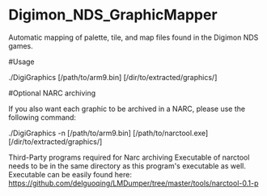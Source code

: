 # Digimon_NDS_GraphicMapper
Automatic mapping of palette, tile, and map files found in the Digimon NDS games.

#Usage

./DigiGraphics [/path/to/arm9.bin] [/dir/to/extracted/graphics/]



#Optional NARC archiving

If you also want each graphic to be archived in a NARC, please use the following command:

./DigiGraphics -n [/path/to/arm9.bin] [/path/to/narctool.exe] [/dir/to/extracted/graphics/]

Third-Party programs required for Narc archiving
Executable of narctool needs to be in the same directory as this program's executable as well.
Executable can be easily found here:
https://github.com/delguoqing/LMDumper/tree/master/tools/narctool-0.1-p
